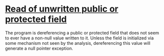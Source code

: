 # [Read of unwritten public or protected field](https://spotbugs.readthedocs.io/en/latest/bugDescriptions.html#NP_UNWRITTEN_PUBLIC_OR_PROTECTED_FIELD)

 The program is dereferencing a public or protected
field that does not seem to ever have a non-null value written to it.
Unless the field is initialized via some mechanism not seen by the analysis,
dereferencing this value will generate a null pointer exception.